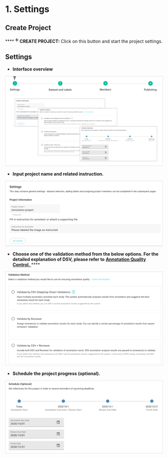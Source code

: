 # 1. Settings

## Create Project

\*\*\*\*![](../../../.gitbook/assets/image%20%2816%29.png)**CREATE PROJECT:** Click on this button and start the project settings.

## Settings

* **Interface overview** 

![](../../../.gitbook/assets/3-1-1-000001.png)

* **Input project name and related instruction.** 

![](../../../.gitbook/assets/3-1-1-000002.png)

* **Choose one of the validation method from the below options. For the detailed explanation of DSV, please refer to** [**Annotation Quality Control.** ](https://app.gitbook.com/@deepq/s/aip/~/drafts/-MLQW5Rc6CLE9mln1sRi/working-flow/create-an-annotation-project/1.-settings/deepcap-smart-validation-dsv)\*\*\*\*

![](../../../.gitbook/assets/3-1-1-000003.png)

* **Schedule the project progress \(optional\).**

![](../../../.gitbook/assets/3-1-1-000004.png)

